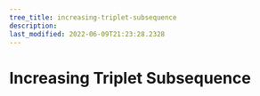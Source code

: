 ```yaml
---
tree_title: increasing-triplet-subsequence
description: 
last_modified: 2022-06-09T21:23:28.2328
---
```


# Increasing Triplet Subsequence

